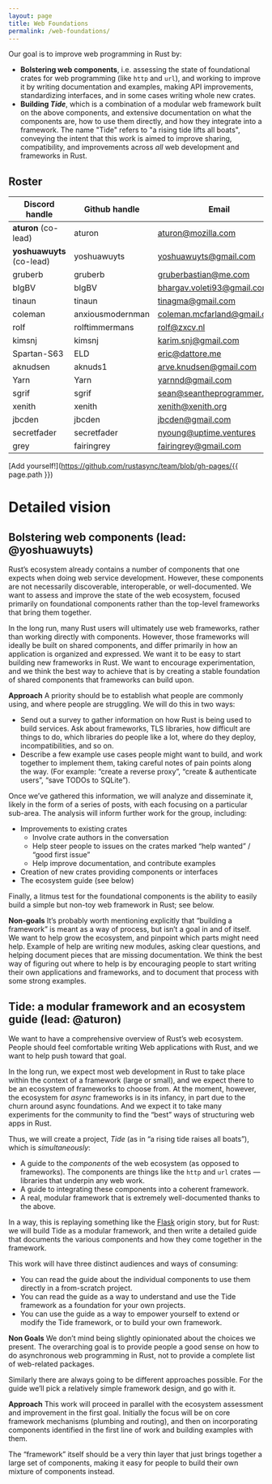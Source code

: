 ```yaml
---
layout: page
title: Web Foundations
permalink: /web-foundations/
---
```


Our goal is to improve web programming in Rust by:

- **Bolstering web components**, i.e. assessing the state of foundational crates for web programming (like `http` and `url`), and working to improve it by writing documentation and examples, making API improvements, standardizing interfaces, and in some cases writing whole new crates.
- **Building _Tide_**, which is a combination of a modular web framework built on the above components, and extensive documentation on what the components are, how to use them directly, and how they integrate into a framework. The name "Tide" refers to "a rising tide lifts all boats", conveying the intent that this work is aimed to improve sharing, compatibility, and improvements across *all* web development and frameworks in Rust.

## Roster

| **Discord handle**    | **Github handle** | **Email**                   |
| --------------------- | ----------------- | --------------------------- |
| **aturon** (co-lead)      | aturon            | aturon@mozilla.com          |
| **yoshuawuyts** (co-lead) | yoshuawuyts       | yoshuawuyts@gmail.com       |
| gruberb               | gruberb           | gruberbastian@me.com        |
| bIgBV                 | bIgBV             | bhargav.voleti93@gmail.com  |
| tinaun                | tinaun            | tinagma@gmail.com           |
| coleman               | anxiousmodernman  | coleman.mcfarland@gmail.com |
| rolf                  | rolftimmermans    | rolf@zxcv.nl                |
| kimsnj                | kimsnj            | karim.snj@gmail.com         |
| Spartan-S63           | ELD               | eric@dattore.me             |
| aknudsen              | aknuds1           | arve.knudsen@gmail.com      |
| Yarn | Yarn | yarnnd@gmail.com |
| sgrif | sgrif | sean@seantheprogrammer.com |
| xenith | xenith | xenith@xenith.org |
| jbcden | jbcden | jbcden@gmail.com |
| secretfader | secretfader | nyoung@uptime.ventures |
| grey | fairingrey | fairingrey@gmail.com |

[Add yourself!](https://github.com/rustasync/team/blob/gh-pages/{{ page.path }})

# Detailed vision

## Bolstering web components (lead: @yoshuawuyts)

Rust’s ecosystem already contains a number of components that one expects when doing web service development. However, these components are not necessarily discoverable, interoperable, or well-documented. We want to assess and improve the state of the web ecosystem, focused primarily on foundational components rather than the top-level frameworks that bring them together.

In the long run, many Rust users will ultimately use web frameworks, rather than working directly with components. However, those frameworks will ideally be built on shared components, and differ primarily in how an application is organized and expressed. We want it to be easy to start building new frameworks in Rust. We want to encourage experimentation, and we think the best way to achieve that is by creating a stable foundation of shared components that frameworks can build upon.

**Approach**
A priority should be to establish what people are commonly using, and where people are struggling. We will do this in two ways:


- Send out a survey to gather information on how Rust is being used to build services. Ask about frameworks, TLS libraries, how difficult are things to do, which libraries do people like a lot, where do they deploy, incompatibilities, and so on.
- Describe a few example use cases people might want to build, and work together to implement them, taking careful notes of pain points along the way. (For example: “create a reverse proxy”, “create & authenticate users”, “save TODOs to SQLite”).

Once we’ve gathered this information, we will analyze and disseminate it, likely in the form of a series of posts, with each focusing on a particular sub-area. The analysis will inform further work for the group, including:


- Improvements to existing crates
  - Involve crate authors in the conversation
  - Help steer people to issues on the crates marked “help wanted” / “good first issue”
  - Help improve documentation, and contribute examples
- Creation of new crates providing components or interfaces
- The ecosystem guide (see below)

Finally, a litmus test for the foundational components is the ability to easily build a simple but non-toy web framework in Rust; see below.

**Non-goals**
It’s probably worth mentioning explicitly that “building a framework” is meant as a way of process, but isn’t a goal in and of itself. We want to help grow the ecosystem, and pinpoint which parts might need help. Example of help are writing new modules, asking clear questions, and helping document pieces that are missing documentation. We think the best way of figuring out where to help is by encouraging people to start writing their own applications and frameworks, and to document that process with some strong examples.

## Tide: a modular framework and an ecosystem guide (lead: @aturon)

We want to have a comprehensive overview of Rust’s web ecosystem. People should feel comfortable writing Web applications with Rust, and we want to help push toward that goal.

In the long run, we expect most web development in Rust to take place within the context of a framework (large or small), and we expect there to be an ecosystem of frameworks to choose from. At the moment, however, the ecosystem for *async* frameworks is in its infancy, in part due to the churn around async foundations. And we expect it to take many experiments for the community to find the “best” ways of structuring web apps in Rust.

Thus, we will create a project, *Tide* (as in “a rising tide raises all boats”), which is *simultaneously*:

- A guide to the *components* of the web ecosystem (as opposed to frameworks). The components are things like the `http` and `url` crates — libraries that underpin any web work.
- A guide to integrating these components into a coherent framework.
- A real, modular framework that is extremely well-documented thanks to the above.

In a way, this is replaying something like the [Flask](http://flask.pocoo.org/) origin story, but for Rust: we will build Tide as a modular framework, and then write a detailed guide that documents the various components and how they come together in the framework.

This work will have three distinct audiences and ways of consuming:

- You can read the guide about the individual components to use them directly in a from-scratch project.
- You can read the guide as a way to understand and use the Tide framework as a foundation for your own projects.
- You can use the guide as a way to empower yourself to extend or modify the Tide framework, or to build your own framework.

**Non Goals**
We don’t mind being slightly opinionated about the choices we present. The overarching goal is to provide people a good sense on how to do asynchronous web programming in Rust, not to provide a complete list of web-related packages.

Similarly there are always going to be different approaches possible. For the guide we’ll pick a relatively simple framework design, and go with it.

**Approach**
This work will proceed in parallel with the ecosystem assessment and improvement in the first goal. Initially the focus will be on core framework mechanisms (plumbing and routing), and then on incorporating components identified in the first line of work and building examples with them.

The “framework” itself should be a very thin layer that just brings together a large set of components, making it easy for people to build their own mixture of components instead.

